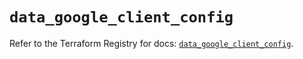 # `data_google_client_config`

Refer to the Terraform Registry for docs: [`data_google_client_config`](https://registry.terraform.io/providers/hashicorp/google/6.10.0/docs/data-sources/client_config).

